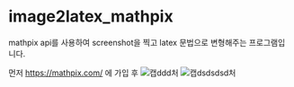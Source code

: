 # image2latex_mathpix
mathpix api를 사용하여 screenshot을 찍고 latex 문법으로 변형해주는 프로그램입니다.

먼저 https://mathpix.com/ 에 가입 후 
![캡ddd처](https://user-images.githubusercontent.com/53217819/91630881-3bb02f80-ea10-11ea-9bfb-d1d13c2c9b1f.PNG)
![캡dsdsdsd처](https://user-images.githubusercontent.com/53217819/91630884-3e128980-ea10-11ea-95ec-3e3239a863f5.PNG)


